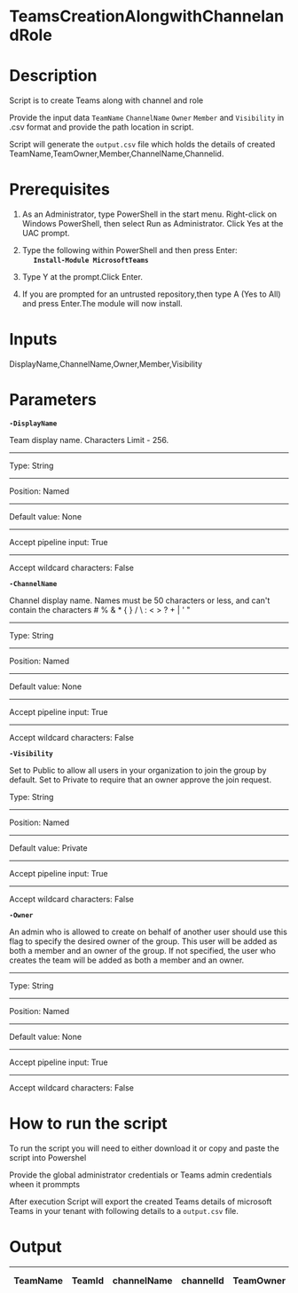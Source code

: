 # TeamsCreationAlongwithChannelandRole

# Description

Script is to create Teams along with channel and role

Provide the input data `TeamName` `ChannelName` `Owner` `Member` and `Visibility` in .csv format and provide the path location in script.

Script will generate the `output.csv` file which holds the details of created TeamName,TeamOwner,Member,ChannelName,Channelid.

# Prerequisites

1. As an Administrator, type PowerShell in the start menu. Right-click on Windows PowerShell, then select Run as Administrator.
Click Yes at the UAC prompt.

2. Type the following within PowerShell and then press Enter:\
&nbsp;&nbsp;&nbsp;&nbsp;&nbsp;**`Install-Module MicrosoftTeams`**
  
3. Type Y at the prompt.Click Enter.

4. If you are prompted for an untrusted repository,then type A (Yes to All) and press Enter.The module will now install. 

# Inputs

  DisplayName,ChannelName,Owner,Member,Visibility
  
# Parameters

**`-DisplayName`**

Team display name. Characters Limit - 256.
* * *
Type:	String
* * *
Position:	Named
* * *
Default value:	None
* * *
Accept pipeline input:	True
* * *
Accept wildcard characters:	False

**`-ChannelName`**

Channel display name. Names must be 50 characters or less, and can't contain the characters # % & * { } / \ : < > ? + | ' "
- - -
Type:	String
- - -
Position:	Named
- - -
Default value:	None
- - -
Accept pipeline input:	True
 - -  -
Accept wildcard characters:	False


**`-Visibility`**

Set to Public to allow all users in your organization to join the group by default. Set to Private to require that an owner approve the join request.

Type:	String
* * *
Position:	Named
* * *
Default value:	Private
* * *
Accept pipeline input:	True
* * *
Accept wildcard characters:	False

**`-Owner`**

An admin who is allowed to create on behalf of another user should use this flag to specify the desired owner of the group. This user will be added as both a member and an owner of the group. If not specified, the user who creates the team will be added as both a member and an owner.
* * *
Type:	String
* * *
Position:	Named
* * *
Default value:	None
* * *
Accept pipeline input:	True
* * *
Accept wildcard characters:	False

# How to run the script

To run the script you will need to either download it or copy and paste the script into Powershel

Provide the global administrator credentials or Teams admin credentials wheen it prommpts

After execution Script will export the created Teams details of microsoft Teams in your tenant with following details to a `output.csv` file.

# Output

| TeamName |TeamId | channelName |channelId |TeamOwner | Team Member |
|----------|-------|-------------|----------|----------|-------------|
